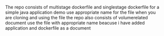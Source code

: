 The repo consists of multistage dockerfile and singlestage dockerfile for a simple java application demo 
use appropriate name for the file when you are cloning and using the file
the repo also consists of volumerelated document use the file with appropriate name beacuse i have added application and dockerfile as a document
